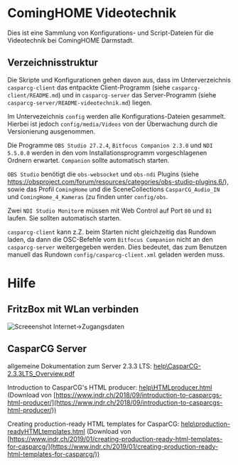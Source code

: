 ComingHOME Videotechnik
=======================

Dies ist eine Sammlung von Konfigurations- und Script-Dateien für die Videotechnik bei ComingHOME Darmstadt.

Verzeichnisstruktur
-------------------

Die Skripte und Konfigurationen gehen davon aus, dass im Unterverzeichnis `casparcg-client` das entpackte Client-Programm (siehe `casparcg-client/README.md`) und in `casparcg-server` das Server-Programm (siehe `casparcg-server/README-videotechnik.md`) liegen.

Im Untervezeichnis `config` werden alle Konfigurations-Dateien gesammelt. Hierbei ist jedoch `config/media/Videos` von der Überwachung durch die Versionierung ausgenommen.

Die Programme `OBS Studio 27.2.4`, `Bitfocus Companion 2.3.0` und `NDI 5.5.0.0` werden in den vom Installationsprogramm vorgeschlagenen Ordnern erwartet. `Companion` sollte automatisch starten.

`OBS Studio` benötigt die `obs-websocket` und `obs-ndi` Plugins (siehe https://obsproject.com/forum/resources/categories/obs-studio-plugins.6/), sowie das Profil `ComingHome` und die SceneCollections `CasparCG_Audio_IN` und `ComingHome_4_Kameras` (zu finden unter `config/obs`.

Zwei `NDI Studio Monitor`e müssen mit Web Control auf Port `80` und `81` laufen. Sie sollten automatisch starten.

`casparcg-client` kann z.Z. beim Starten nicht gleichzeitig das Rundown laden, da dann die OSC-Befehle vom `Bitfocus Companion` nicht an den `casparcg-server` weitergegeben werden. Dies bedeutet, das zum Benutzen manuell das Rundown `config/casparcg-client.xml` geladen werden muss.

Hilfe
=====

FritzBox mit WLan verbinden
---------------------------
![Screeenshot Internet->Zugangsdaten](file:///C:\comingHOME\videotechnik\help\fritzBoxMitWLanVerbinden.png)

CasparCG Server
---------------

allgemeine Dokumentation zum Server 2.3.3 LTS: [help\CasparCG-2.3.3LTS_Overview.pdf](help\CasparCG-2.3.3LTS_Overview.pdf)

Introduction to CasparCG's HTML producer: [help\HTMLproducer.html](help\HTMLproducer.html) (Download von [https://www.indr.ch/2018/09/introduction-to-casparcgs-html-producer/](https://www.indr.ch/2018/09/introduction-to-casparcgs-html-producer/))

Creating production-ready HTML templates for CasparCG: [help\production-readyHTMLtemplates.html](help\production-readyHTMLtemplates.html) (Download von [https://www.indr.ch/2019/01/creating-production-ready-html-templates-for-casparcg/](https://www.indr.ch/2019/01/creating-production-ready-html-templates-for-casparcg/))
